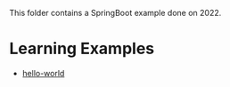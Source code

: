 This folder contains a SpringBoot example done on 2022.

# Learning Examples

- [hello-world](./hello-world/Readme.md)
